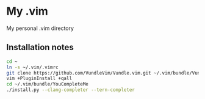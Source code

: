 My .vim
=======

My personal .vim directory

Installation notes
------------------

```sh
cd ~
ln -s ~/.vim/.vimrc
git clone https://github.com/VundleVim/Vundle.vim.git ~/.vim/bundle/Vundle.vim
vim +PluginInstall +qall
cd ~/.vim/bundle/YouCompleteMe
./install.py --clang-completer --tern-completer
```
